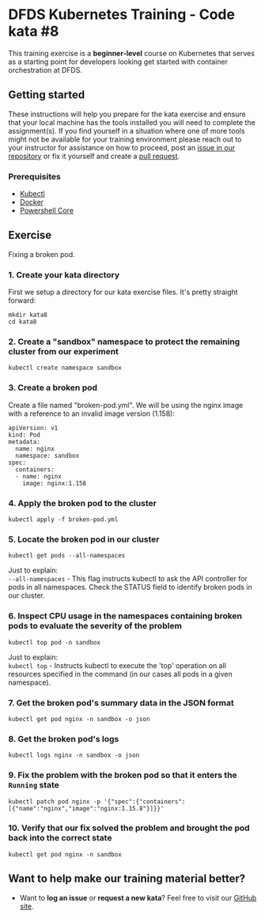 DFDS Kubernetes Training - Code kata #8
======================================

This training exercise is a **beginner-level** course on Kubernetes that serves as a starting point for developers looking get started with container orchestration at DFDS.


## Getting started
These instructions will help you prepare for the kata exercise and ensure that your local machine has the tools installed you will need to complete the assignment(s). If you find yourself in a situation where one of more tools might not be available for your training environment please reach out to your instructor for assistance on how to proceed, post an [issue in our repository](https://github.com/dfds/dojo/issues) or fix it yourself and create a [pull request](https://github.com/dfds/dojo/pulls).

### Prerequisites
* [Kubectl](https://kubernetes.io/docs/tasks/tools/install-kubectl/)
* [Docker](https://www.docker.com/products/docker-desktop)
* [Powershell Core](https://docs.microsoft.com/en-us/powershell/scripting/install/installing-powershell?view=powershell-6)

## Exercise
Fixing a broken pod.

### 1. Create your kata directory
First we setup a directory for our kata exercise files. It's pretty straight forward:

```
mkdir kata8
cd kata8
```

### 2. Create a "sandbox" namespace to protect the remaining cluster from our experiment
`kubectl create namespace sandbox`

### 3. Create a broken pod
Create a file named "broken-pod.yml". We will be using the nginx image with a reference to an invalid image version (1.158):

```
apiVersion: v1
kind: Pod
metadata:
  name: nginx
  namespace: sandbox
spec:
  containers:
  - name: nginx
    image: nginx:1.158
```

### 4. Apply the broken pod to the cluster
`kubectl apply -f broken-pod.yml`

### 5. Locate the broken pod in our cluster
`kubectl get pods --all-namespaces`

Just to explain: <br/>
`--all-namespaces` - This flag instructs kubectl to ask the API controller for pods in all namespaces. Check the STATUS field to identify broken pods in our cluster.

### 6. Inspect CPU usage in the namespaces containing broken pods to evaluate the severity of the problem
`kubectl top pod -n sandbox`

Just to explain: <br/>
`kubectl top` - Instructs kubectl to execute the 'top' operation on all resources specified in the command (in our cases all pods in a given namespace).

### 7. Get the broken pod's summary data in the JSON format 
`kubectl get pod nginx -n sandbox -o json`

### 8. Get the broken pod's logs
`kubectl logs nginx -n sandbox -o json`

### 9. Fix the problem with the broken pod so that it enters the `Running` state
`kubectl patch pod nginx -p '{"spec":{"containers":[{"name":"nginx","image":"nginx:1.15.8"}]}}'`

### 10. Verify that our fix solved the problem and brought the pod back into the correct state
`kubectl get pod nginx -n sandbox`

## Want to help make our training material better?
 * Want to **log an issue** or **request a new kata**? Feel free to visit our [GitHub site](https://github.com/dfds/dojo/issues).
 